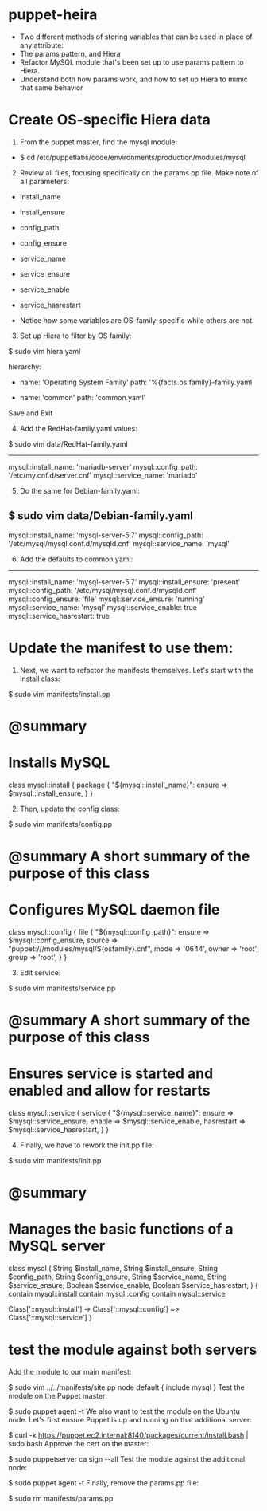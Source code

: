 # puppet-heira
- Two different methods of storing variables that can be used in place of any attribute:
- The params pattern, and Hiera
- Refactor MySQL module that's been set up to use params pattern to Hiera.
- Understand both how params work, and how to set up Hiera to mimic that same behavior

# Create OS-specific Hiera data
1. From the puppet master, find the mysql module:
- $ cd /etc/puppetlabs/code/environments/production/modules/mysql

2. Review all files, focusing specifically on the params.pp file. Make note of all parameters:
- install_name
- install_ensure
- config_path
- config_ensure
- service_name
- service_ensure
- service_enable
- service_hasrestart

- Notice how some variables are OS-family-specific while others are not.

3. Set up Hiera to filter by OS family:

$ sudo vim hiera.yaml

hierarchy:
 - name: 'Operating System Family'
   path: '%{facts.os.family}-family.yaml'

 - name: 'common'
   path: 'common.yaml'

Save and Exit

4. Add the RedHat-family.yaml values:

$ sudo vim data/RedHat-family.yaml

---
mysql::install_name: 'mariadb-server'
mysql::config_path: '/etc/my.cnf.d/server.cnf'
mysql::service_name: 'mariadb'

5. Do the same for Debian-family.yaml:

$ sudo vim data/Debian-family.yaml
---
mysql::install_name: 'mysql-server-5.7'
mysql::config_path: '/etc/mysql/mysql.conf.d/mysqld.cnf'
mysql::service_name: 'mysql'

6. Add the defaults to common.yaml:

---
mysql::install_name: 'mysql-server-5.7'
mysql::install_ensure: 'present'
mysql::config_path: '/etc/mysql/mysql.conf.d/mysqld.cnf'
mysql::config_ensure: 'file'
mysql::service_ensure: 'running'
mysql::service_name: 'mysql'
mysql::service_enable: true
mysql::service_hasrestart: true

# Update the manifest to use them: 

1. Next, we want to refactor the manifests themselves. Let's start with the install class:

$ sudo vim manifests/install.pp

# @summary
#   Installs MySQL
class mysql::install {
  package { "${mysql::install_name}":
    ensure => $mysql::install_ensure,
  }
}

2. Then, update the config class:

$ sudo vim manifests/config.pp

# @summary A short summary of the purpose of this class
#  Configures MySQL daemon file
class mysql::config {
  file { "${mysql::config_path}":
    ensure => $mysql::config_ensure,
    source => "puppet:///modules/mysql/${osfamily}.cnf",
    mode   => '0644',
    owner  => 'root',
    group  => 'root',
  }
}

3. Edit service:

$ sudo vim manifests/service.pp

# @summary A short summary of the purpose of this class
#   Ensures service is started and enabled and allow for restarts
class mysql::service {
  service { "${mysql::service_name}":
    ensure     => $mysql::service_ensure,
    enable     => $mysql::service_enable,
    hasrestart => $mysql::service_hasrestart,
  }
}

4. Finally, we have to rework the init.pp file:

$ sudo vim manifests/init.pp

# @summary
# Manages the basic functions of a MySQL server
class mysql (
  String $install_name,
  String $install_ensure,
  String $config_path,
  String $config_ensure,
  String $service_name,
  String $service_ensure,
  Boolean $service_enable,
  Boolean $service_hasrestart,
) {
  contain mysql::install
  contain mysql::config
  contain mysql::service

  Class['::mysql::install']
  -> Class['::mysql::config']
  ~> Class['::mysql::service']
}

# test the module against both servers

Add the module to our main manifest:

$ sudo vim ../../manifests/site.pp
node default {
  include mysql
}
Test the module on the Puppet master:

$ sudo puppet agent -t
We also want to test the module on the Ubuntu node. Let's first ensure Puppet is up and running on that additional server:

$ curl -k https://puppet.ec2.internal:8140/packages/current/install.bash | sudo bash
Approve the cert on the master:

$ sudo puppetserver ca sign --all
Test the module against the additional node:

$ sudo puppet agent -t
Finally, remove the params.pp file:

$ sudo rm manifests/params.pp
